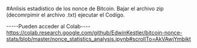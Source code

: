 #Anlisis estadistico de los nonce de Bitcoin.
Bajar el archivo zip (decomrpimir el archivo .txt)
ejecutar el Codigo.

-----Pueden acceder al Colab----
https://colab.research.google.com/github/EdwinKestler/bitcoin-nonce-stats/blob/master/nonce_statistics_analysis.ipynb#scrollTo=AkVAwjYmbikt
